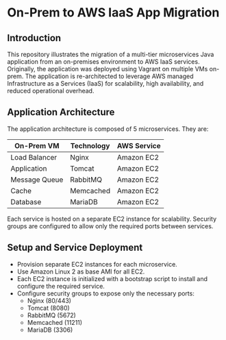 # On-Prem to AWS IaaS App Migration

## Introduction
This repository illustrates the migration of a multi-tier microservices Java application from an on-premises environment to AWS IaaS services.  
Originally, the application was deployed using Vagrant on multiple VMs on-prem. The application is re-architected to leverage AWS managed Infrastructure as a Services (IaaS) for scalability, high availability, and reduced operational overhead.

## Application Architecture

The application architecture is composed of 5 microservices. They are:

| On-Prem VM      | Technology              | AWS Service    |
|-----------------|-------------------------|------------------------------|
| Load Balancer   | Nginx                   | Amazon EC2 |
| Application     | Tomcat                  | Amazon EC2          |
| Message Queue   | RabbitMQ                | Amazon EC2 |
| Cache           | Memcached               | Amazon EC2 |
| Database        | MariaDB                 | Amazon EC2  |

Each service is hosted on a separate EC2 instance for scalability. Security groups are configured to allow only the required ports between services.

## Setup and Service Deployment
  - Provision separate EC2 instances for each microservice.
  - Use Amazon Linux 2 as base AMI for all EC2.
  - Each EC2 instance is initialized with a bootstrap script to install and configure the required service.
  - Configure security groups to expose only the necessary ports:
     - Nginx (80/443)
     - Tomcat (8080)
     - RabbitMQ (5672)
     - Memcached (11211)
     - MariaDB (3306)
